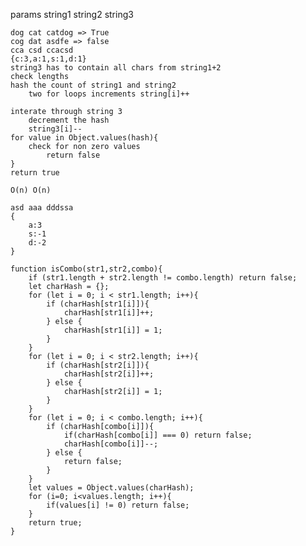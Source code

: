 params
    string1 string2 string3

    dog cat catdog => True
    cog dat asdfe => false
    cca csd ccacsd
    {c:3,a:1,s:1,d:1}
    string3 has to contain all chars from string1+2
    check lengths
    hash the count of string1 and string2
        two for loops increments string[i]++
    
    interate through string 3
        decrement the hash
        string3[i]--
    for value in Object.values(hash){
        check for non zero values
            return false
    }
    return true

    O(n) O(n)
    
    asd aaa dddssa
    {
        a:3
        s:-1
        d:-2
    }

    function isCombo(str1,str2,combo){
        if (str1.length + str2.length != combo.length) return false;
        let charHash = {};
        for (let i = 0; i < str1.length; i++){
            if (charHash[str1[i]]){
                charHash[str1[i]]++;
            } else {
                charHash[str1[i]] = 1;
            }
        }
        for (let i = 0; i < str2.length; i++){
            if (charHash[str2[i]]){
                charHash[str2[i]]++;
            } else {
                charHash[str2[i]] = 1;
            }
        }
        for (let i = 0; i < combo.length; i++){
            if (charHash[combo[i]]){
                if(charHash[combo[i]] === 0) return false;
                charHash[combo[i]]--;
            } else {
                return false;
            }
        }
        let values = Object.values(charHash);
        for (i=0; i<values.length; i++){
            if(values[i] != 0) return false;
        }
        return true;
    }